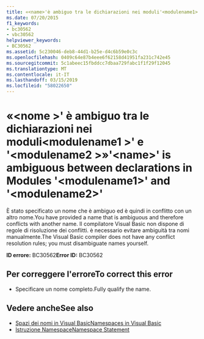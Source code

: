 ```yaml
---
title: «<name>'è ambiguo tra le dichiarazioni nei moduli'<modulename1>'e'<modulename2>»
ms.date: 07/20/2015
f1_keywords:
- bc30562
- vbc30562
helpviewer_keywords:
- BC30562
ms.assetid: 5c230046-deb8-44d1-b25e-d4c6b59e0c3c
ms.openlocfilehash: 0409c64e87b4eee6f62158d41951fa231c742e45
ms.sourcegitcommit: 5c1abeec15fbddcc7dbaa729fabc1f1f29f12045
ms.translationtype: MT
ms.contentlocale: it-IT
ms.lasthandoff: 03/15/2019
ms.locfileid: "58022650"
---
```

# <a name="name-is-ambiguous-between-declarations-in-modules-modulename1-and-modulename2"></a><span data-ttu-id="31bbd-102">«\<nome >' è ambiguo tra le dichiarazioni nei moduli\<modulename1 >' e '\<modulename2 >»</span><span class="sxs-lookup"><span data-stu-id="31bbd-102">'\<name>' is ambiguous between declarations in Modules '\<modulename1>' and '\<modulename2>'</span></span>
<span data-ttu-id="31bbd-103">È stato specificato un nome che è ambiguo ed è quindi in conflitto con un altro nome.</span><span class="sxs-lookup"><span data-stu-id="31bbd-103">You have provided a name that is ambiguous and therefore conflicts with another name.</span></span> <span data-ttu-id="31bbd-104">Il compilatore Visual Basic non dispone di regole di risoluzione dei conflitti. è necessario evitare ambiguità tra nomi manualmente.</span><span class="sxs-lookup"><span data-stu-id="31bbd-104">The Visual Basic compiler does not have any conflict resolution rules; you must disambiguate names yourself.</span></span>  
  
 <span data-ttu-id="31bbd-105">**ID errore:** BC30562</span><span class="sxs-lookup"><span data-stu-id="31bbd-105">**Error ID:** BC30562</span></span>  
  
## <a name="to-correct-this-error"></a><span data-ttu-id="31bbd-106">Per correggere l'errore</span><span class="sxs-lookup"><span data-stu-id="31bbd-106">To correct this error</span></span>  
  
-   <span data-ttu-id="31bbd-107">Specificare un nome completo.</span><span class="sxs-lookup"><span data-stu-id="31bbd-107">Fully qualify the name.</span></span>  
  
## <a name="see-also"></a><span data-ttu-id="31bbd-108">Vedere anche</span><span class="sxs-lookup"><span data-stu-id="31bbd-108">See also</span></span>

- [<span data-ttu-id="31bbd-109">Spazi dei nomi in Visual Basic</span><span class="sxs-lookup"><span data-stu-id="31bbd-109">Namespaces in Visual Basic</span></span>](../../visual-basic/programming-guide/program-structure/namespaces.md)
- [<span data-ttu-id="31bbd-110">Istruzione Namespace</span><span class="sxs-lookup"><span data-stu-id="31bbd-110">Namespace Statement</span></span>](../../visual-basic/language-reference/statements/namespace-statement.md)
